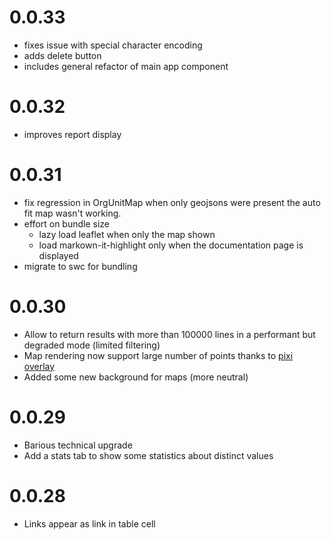 # 0.0.33

* fixes issue with special character encoding
* adds delete button
* includes general refactor of main app component

# 0.0.32

* improves report display

# 0.0.31

* fix regression in OrgUnitMap when only geojsons were present the auto fit map wasn't working.
* effort on bundle size
   * lazy load leaflet when only the map shown
   * load markown-it-highlight only when the documentation page is displayed
* migrate to swc for bundling   

# 0.0.30

* Allow to return results with more than 100000 lines in a performant but degraded mode (limited filtering)
* Map rendering now support large number of points thanks to [pixi overlay](https://github.com/BLSQ/dhis2-taskr/pull/43)
* Added some new background for maps (more neutral)

# 0.0.29

* Barious technical upgrade
* Add a stats tab to show some statistics about distinct values

# 0.0.28

* Links appear as link in table cell